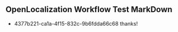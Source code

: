 ## OpenLocalization Workflow Test MarkDown
* 4377b221-ca1a-4f15-832c-9b6fdda66c68 thanks!

<!--HONumber=Aug16_HO2-->



